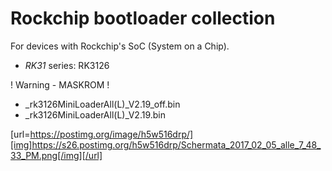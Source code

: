 # Rockchip bootloader collection

For devices with Rockchip's SoC (System on a Chip).

* _RK31_ series: RK3126

! Warning - MASKROM !

* _rk3126MiniLoaderAll(L)_V2.19_off.bin
* _rk3126MiniLoaderAll(L)_V2.19.bin

[url=https://postimg.org/image/h5w516drp/][img]https://s26.postimg.org/h5w516drp/Schermata_2017_02_05_alle_7_48_33_PM.png[/img][/url]
